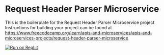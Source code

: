 # Request Header Parser Microservice

This is the boilerplate for the Request Header Parser Microservice project. Instructions for building your project can be found at https://www.freecodecamp.org/learn/apis-and-microservices/apis-and-microservices-projects/request-header-parser-microservice

[![Run on Repl.it](https://replit.com/badge/github/sidsrf/fcc-backend-headerparser)](https://replit.com/new/github/sidsrf/fcc-backend-headerparser)